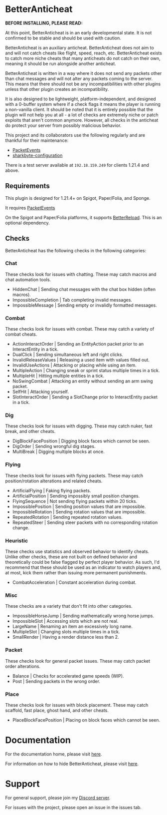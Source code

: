 # BetterAnticheat

**BEFORE INSTALLING, PLEASE READ:** 

At this point, BetterAnticheat is in an early developmental state. It is not confirmed to be stable and should be used
with caution.

BetterAnticheat is an auxiliary anticheat. BetterAnticheat does not aim to and will not catch cheats like flight, speed,
reach, etc. BetterAnticheat exists to catch more niche cheats that many anticheats do not catch on their own, meaning it
should be run alongside another anticheat.

BetterAnticheat is written in a way where it does not send any packets other than chat messages and will not alter any
packets coming to the server. This means that there should not be any incompatibilities with other plugins unless that
other plugin creates an incompatibility.

It is also designed to be lightweight, platform-independent, and designed with a 0-buffer system where if a check flags
it means the player is running a non-vanilla client. It should be noted that it is entirely possible that the plugin
will not help you at all - a lot of checks are extremely niche or patch exploits that aren't common anymore. However,
all checks in the anticheat do protect your server from possibly malicious behavior.

This project and its collaborators use the following regularly and are thankful for their maintenance:
- [PacketEvents](https://github.com/retrooper/packetevents)
- [sharkbyte-configuration](https://github.com/amnoah/sharkbyte-configuration)

There is a test server available at `192.18.159.249` for clients 1.21.4 and above.

## Requirements

This plugin is designed for 1.21.4+ on Spigot, Paper/Folia, and Sponge.

It requires [PacketEvents](https://github.com/retrooper/packetevents)

On the Spigot and Paper/Folia platforms, it supports [BetterReload](https://modrinth.com/plugin/betterreload). This is an optional dependency.

## Checks

BetterAnticheat has the following checks in the following categories:

### Chat

These checks look for issues with chatting. These may catch macros and chat automation tools.

- HiddenChat | Sending chat messages with the chat box hidden (often macros).
- ImpossibleCompletion | Tab completing invalid messages.
- ImpossibleMessage | Sending empty or invalidly formatted messages.

### Combat

These checks look for issues with combat. These may catch a variety of combat cheats.

- ActionInteractOrder | Sending an EntityAction packet prior to an InteractEntity in a tick.
- DualClick | Sending simultaneous left and right clicks.
- InvalidReleaseValues | Releasing a used item with values filled out.
- InvalidUseActions | Attacking or placing while using an item.
- MultipleAction | Changing sneak or sprint status multiple times in a tick.
- MultipleHit | Hitting multiple entities in a tick.
- NoSwingCombat | Attacking an entity without sending an arm swing packet.
- SelfHit | Attacking yourself.
- SlotInteractOrder | Sending a SlotChange prior to InteractEntity packet in a tick.

### Dig

These checks look for issues with digging. These may catch nuker, fast break, and other cheats.

- DigBlockFacePosition | Digging block faces which cannot be seen.
- DigOrder | Sending wrongful dig stages.
- MultiBreak | Digging multiple blocks at once.

### Flying

These checks look for issues with flying packets. These may catch position/rotation alterations and related cheats.

- ArtificialFlying | Faking flying packets.
- ArtificialPosition | Sending impossibly small position changes.
- FlyingSequence | Not sending flying packets within 20 ticks.
- ImpossiblePosition | Sending position values that are impossible.
- ImpossibleRotation | Sending rotation values that are impossible.
- RepeatedRotation | Sending repeated rotation values.
- RepeatedSteer | Sending steer packets with no corresponding rotation change.

### Heuristic

These checks use statistics and observed behavior to identify cheats. Unlike other checks, these are not built on
defined behavior and theoretically could be false flagged by perfect player behavior. As such, I'd recommend that these 
should be used as an indicator to watch players and, at most, kick them rather than issuing more permanent punishments.

- CombatAcceleration | Constant acceleration during combat.

### Misc

These checks are a variety that don't fit into other categories.

- ImpossibleHorseJump | Sending mathematically wrong horse jumps.
- ImpossibleSlot | Accessing slots which are not real.
- LargeName | Renaming an item an excessively long name.
- MultipleSlot | Changing slots multiple times in a tick.
- SmallRender | Having a render distance less than 2.

### Packet

These checks look for general packet issues. These may catch packet order alterations.

- Balance | Checks for accelerated game speeds (WIP).
- Post | Sending packets in the wrong order.

### Place

These checks look for issues with block placement. These may catch scaffold, fast place, ghost hand, and other cheats.

- PlaceBlockFacePosition | Placing on block faces which cannot be seen.

# Documentation

For the documentation home, please visit [here](https://github.com/amnoah/BetterAnticheat/wiki/).

For information on how to hide BetterAnticheat, please visit [here](https://github.com/amnoah/BetterAnticheat/wiki/Hiding-BetterAnticheat).

# Support

For general support, please join my [Discord server](https://discord.gg/ey9uTg3hcy).

For issues with the project, please open an issue in the issues tab.